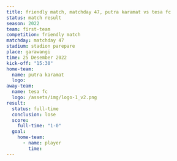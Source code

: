 ```yaml
---
title: friendly match, matchday 47, putra karamat vs tesa fc
status: match result
season: 2022
team: first-team
competition: friendly match
matchday: matchday 47
stadium: stadion parepare
place: garawangi
time: 25 Desember 2022
kick-off: "15:30"
home-team:
  name: putra karamat
  logo: 
away-team:
  name: tesa fc
  logo: /assets/img/logo-1_v2.png
result:
  status: full-time
  conclusion: lose
  score:
    full-time: "1-0"
  goal:
    home-team:
      - name: player
        time: 
---
```

